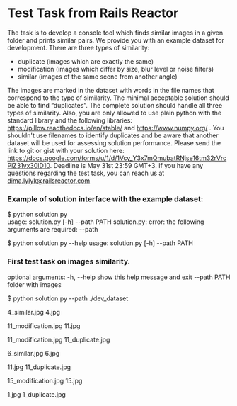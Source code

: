 # Test Task from Rails Reactor
The task is to develop a console tool which finds similar images in a given folder and prints similar pairs. We provide you with an example dataset for development. There are three types of similarity:
  - duplicate (images which are exactly the same)
  - modification (images which differ by size, blur level or noise filters)
  - similar (images of the same scene from another angle)

The images are marked in the dataset with words in the file names that correspond to the type of similarity. The minimal acceptable solution should be able to find “duplicates”. The complete solution should handle all three types of similarity.
Also, you are only allowed to use plain python with the standard library and the following libraries: https://pillow.readthedocs.io/en/stable/ and https://www.numpy.org/ . You shouldn't use filenames to identify duplicates and be aware that another dataset will be used for assessing solution performance.
Please send the link to git or gist with your solution here:  https://docs.google.com/forms/u/1/d/1Vcy_Y3x7mQmubatRNjse16tm32rVrcPlZ31vx30lD10.
Deadline is May 31st 23:59 GMT+3.
If you have any questions regarding the test task, you can reach us at dima.lylyk@railsreactor.com

### Example of solution interface with the example dataset:

$ python solution.py       
usage: solution.py [-h] --path PATH 
solution.py: error: the following arguments are required: --path

$ python solution.py --help
usage: solution.py [-h] --path PATH

### First test task on images similarity.

optional arguments:
  -h, --help            show this help message and exit
  --path PATH           folder with images

$ python solution.py --path ./dev_dataset

4_similar.jpg 4.jpg

11_modification.jpg 11.jpg

11_modification.jpg 11_duplicate.jpg

6_similar.jpg 6.jpg

11.jpg 11_duplicate.jpg

15_modification.jpg 15.jpg

1.jpg 1_duplicate.jpg


